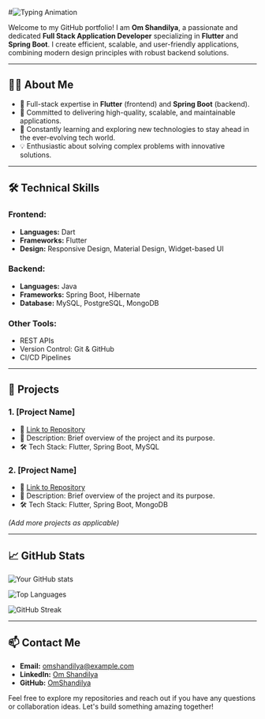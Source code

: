 #![Typing Animation](https://readme-typing-svg.demolab.com?font=Fira+Code&weight=500&size=32&pause=300&color=00FF00&width=435&lines=Hi%2C+there...;My+name+is+Om+Shandilya.;Welcome+to+my+profile!)

Welcome to my GitHub portfolio! I am **Om Shandilya**, a passionate and dedicated **Full Stack Application Developer** specializing in **Flutter** and **Spring Boot**. I create efficient, scalable, and user-friendly applications, combining modern design principles with robust backend solutions.

---

## 👨‍💻 About Me
- 🌟 Full-stack expertise in **Flutter** (frontend) and **Spring Boot** (backend).
- 🎯 Committed to delivering high-quality, scalable, and maintainable applications.
- 🌱 Constantly learning and exploring new technologies to stay ahead in the ever-evolving tech world.
- 💡 Enthusiastic about solving complex problems with innovative solutions.

---

## 🛠️ Technical Skills

### Frontend:
- **Languages:** Dart
- **Frameworks:** Flutter
- **Design:** Responsive Design, Material Design, Widget-based UI

### Backend:
- **Languages:** Java
- **Frameworks:** Spring Boot, Hibernate
- **Database:** MySQL, PostgreSQL, MongoDB

### Other Tools:
- REST APIs
- Version Control: Git & GitHub
- CI/CD Pipelines

---

## 🚀 Projects

### 1. **[Project Name]**
   - 🔗 [Link to Repository](#)
   - 🌟 Description: Brief overview of the project and its purpose.
   - 🛠️ Tech Stack: Flutter, Spring Boot, MySQL

### 2. **[Project Name]**
   - 🔗 [Link to Repository](#)
   - 🌟 Description: Brief overview of the project and its purpose.
   - 🛠️ Tech Stack: Flutter, Spring Boot, MongoDB

*(Add more projects as applicable)*

---

## 📈 GitHub Stats

![Your GitHub stats](https://github-readme-stats.vercel.app/api?username=OmShandilya&show_icons=true&theme=radical&count_private=true&include_all_commits=true&hide_title=true&custom_title=My%20GitHub%20Stats)

![Top Languages](https://github-readme-stats.vercel.app/api/top-langs/?username=OmShandilya&layout=compact&theme=radical&langs_count=8)

![GitHub Streak](https://github-readme-streak-stats.herokuapp.com/?user=OmShandilya&theme=radical)

---

## 📫 Contact Me
- **Email:** omshandilya@example.com  
- **LinkedIn:** [Om Shandilya](https://www.linkedin.com/in/omshandilya/)  
- **GitHub:** [OmShandilya](https://github.com/OmShandilya)  

Feel free to explore my repositories and reach out if you have any questions or collaboration ideas. Let's build something amazing together!



<!--
**omshandilya/omshandilya** is a ✨ _special_ ✨ repository because its `README.md` (this file) appears on your GitHub profile.

Here are some ideas to get you started:

- 🔭 I’m currently working on ...
- 🌱 I’m currently learning ...
- 👯 I’m looking to collaborate on ...
- 🤔 I’m looking for help with ...
- 💬 Ask me about ...
- 📫 How to reach me: ...
- 😄 Pronouns: ...
- ⚡ Fun fact: ...
-->
